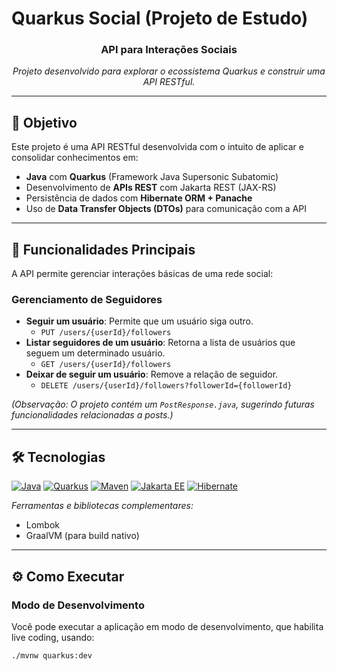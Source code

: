 # Quarkus Social (Projeto de Estudo)

<div align="center">
<h3>API para Interações Sociais</h3>
  <p><i>Projeto desenvolvido para explorar o ecossistema Quarkus e construir uma API RESTful.</i></p>
</div>

---

## 🧠 Objetivo
Este projeto é uma API RESTful desenvolvida com o intuito de aplicar e consolidar conhecimentos em:
- **Java** com **Quarkus** (Framework Java Supersonic Subatomic)
- Desenvolvimento de **APIs REST** com Jakarta REST (JAX-RS)
- Persistência de dados com **Hibernate ORM + Panache**
- Uso de **Data Transfer Objects (DTOs)** para comunicação com a API

---

## 🚀 Funcionalidades Principais
A API permite gerenciar interações básicas de uma rede social:

### Gerenciamento de Seguidores
- **Seguir um usuário**: Permite que um usuário siga outro.
  - `PUT /users/{userId}/followers`
- **Listar seguidores de um usuário**: Retorna a lista de usuários que seguem um determinado usuário.
  - `GET /users/{userId}/followers`
- **Deixar de seguir um usuário**: Remove a relação de seguidor.
  - `DELETE /users/{userId}/followers?followerId={followerId}`

*(Observação: O projeto contém um `PostResponse.java`, sugerindo futuras funcionalidades relacionadas a posts.)*

---

## 🛠 Tecnologias
[![Java](https://img.shields.io/badge/Java-ED8B00?style=for-the-badge&logo=openjdk&logoColor=white)](https://www.java.com/)
[![Quarkus](https://img.shields.io/badge/Quarkus-4695EB?style=for-the-badge&logo=quarkus&logoColor=white)](https://quarkus.io/)
[![Maven](https://img.shields.io/badge/Apache%20Maven-C71A36?style=for-the-badge&logo=apache-maven&logoColor=white)](https://maven.apache.org/)
[![Jakarta EE](https://img.shields.io/badge/Jakarta%20EE-76BEF0?style=for-the-badge&logo=jakarta-ee&logoColor=white)](https://jakarta.ee/)
[![Hibernate](https://img.shields.io/badge/Hibernate-59666C?style=for-the-badge&logo=hibernate&logoColor=white)](https://hibernate.org/orm/)

*Ferramentas e bibliotecas complementares:*
- Lombok
- GraalVM (para build nativo)

---

## ⚙️ Como Executar

### Modo de Desenvolvimento
Você pode executar a aplicação em modo de desenvolvimento, que habilita live coding, usando:
```shell script
./mvnw quarkus:dev
